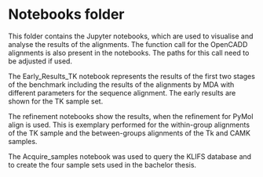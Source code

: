 # Notebooks folder

This folder contains the Jupyter notebooks, which are used to visualise and analyse the results of the alignments. The function call for the OpenCADD alignments is also present in the notebooks. 
The paths for this call need to be adjusted if used.

The Early_Results_TK notebook represents the results of the first two stages of the benchmark including the results of the alignments by MDA with different parameters for the sequence alignment.
The early results are shown for the TK sample set.

The refinement notebooks show the results, when the refinement for PyMol align is used.
This is exemplary performed for the within-group alignments of the TK sample and the between-groups alignments of the Tk and CAMK samples.

The Acquire_samples notebook was used to query the KLIFS database and to create the four sample sets used in the bachelor thesis.